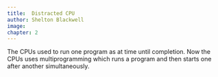 ```yaml
---
title:  Distracted CPU
author: Shelton Blackwell
image: 
chapter: 2
---
```

The CPUs used to run one program as at time until completion. Now the CPUs uses multiprogramming which runs a program and then starts one after another simultaneously.